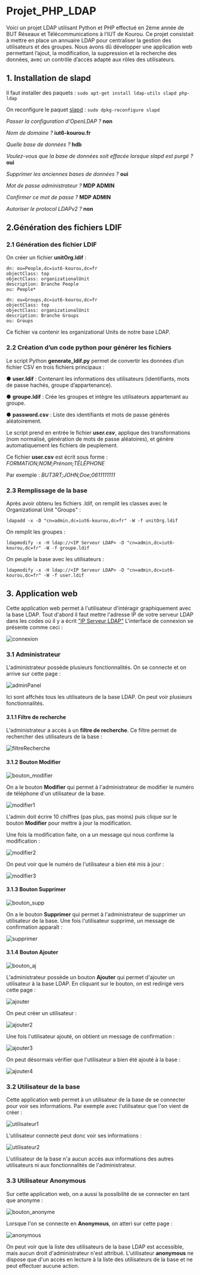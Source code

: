# Projet_PHP_LDAP

Voici un projet LDAP utilisant Python et PHP effectué en 2ème année de BUT Réseaux et Télécommunications à l'IUT de Kourou. Ce projet consistait à mettre en place un annuaire LDAP pour centraliser la gestion des utilisateurs et des groupes. Nous avons dû développer une application web permettant l’ajout, la modification, la suppression et la recherche des données, avec un contrôle d’accès adapté aux rôles des utilisateurs.

## 1. Installation de slapd

Il faut installer des paquets : ```sudo apt-get install ldap-utils slapd php-ldap```

On reconfigure le paquet <u>slapd</u> : ```sudo dpkg-reconfigure slapd```


*Passer la configuration d'OpenLDAP ?* **non**

*Nom de domaine ?* **iut6-kourou.fr**

*Quelle base de données ?* **hdb**

*Voulez-vous que la base de données soit effacée lorsque
slapd est purgé ?* **oui**

*Supprimer les anciennes bases de données ?* **oui**

*Mot de passe administrateur ?* **MDP ADMIN**

*Confirmer ce mot de passe ?* **MDP ADMIN**

*Autoriser le protocol LDAPv2 ?* **non**

## 2.Génération des fichiers LDIF

### 2.1 Génération des fichier LDIF

On créer un fichier **unitOrg.ldif** :
```
dn: ou=People,dc=iut6-kourou,dc=fr
objectClass: top
objectClass: organizationalUnit
description: Branche People
ou: People*

dn: ou=Groups,dc=iut6-kourou,dc=fr
objectClass: top
objectClass: organizationalUnit
description: Branche Groups
ou: Groups
```
Ce fichier va contenir les organizational Units de notre base LDAP.

### 2.2 Création d’un code python pour générer les fichiers

Le script Python **generate_ldif.py** permet de convertir les données
d’un fichier CSV en trois fichiers principaux :

● **user.ldif** : Contenant les informations des utilisateurs (identifiants, mots de passe hachés, groupe d’appartenance).

● **groupe.ldif** : Crée les groupes et intègre les utilisateurs appartenant au groupe.

● **password.csv** : Liste des identifiants et mots de passe générés aléatoirement.

Le script prend en entrée le fichier ***user.csv***, applique des transformations
(nom normalisé, génération de mots de passe aléatoires), et génère
automatiquement les fichiers de peuplement.

Ce fichier **user.csv** est écrit sous forme : *FORMATION;NOM;Prénom;TÉLÉPHONE*

Par exemple : *BUT3RT;JOHN;Doe;0611111111*

### 2.3 Remplissage de la base

Après avoir obtenu les fichiers .ldif, on remplit les classes avec le Organizational Unit "Groups" : 
```
ldapadd -x -D "cn=admin,dc=iut6-kourou,dc=fr" -W -f unitOrg.ldif
```
On remplit les groupes :
```
ldapmodify -x -H ldap://<IP Serveur LDAP> -D "cn=admin,dc=iut6-kourou,dc=fr" -W -f groupe.ldif
```
On peuple la base avec les utilisateurs : 
```
ldapmodify -x -H ldap://<IP Serveur LDAP> -D "cn=admin,dc=iut6-kourou,dc=fr" -W -f user.ldif
```
## 3. Application web

Cette application web permet à l'utilisateur d'intéragir graphiquement avec la base LDAP.
Tout d'abord il faut mettre l'adresse IP de votre serveur LDAP dans les codes où il y a écrit <u>"IP Serveur LDAP"</u>
L'interface de connexion se présente comme ceci : 

![connexion](https://github.com/user-attachments/assets/7279bc84-6f87-4a86-a009-b64d705730f2)

### 3.1 Administrateur

L'administrateur possède plusieurs fonctionnalités.
On se connecte et on arrive sur cette page :

![adminPanel](https://github.com/user-attachments/assets/d7b83268-faf3-4ca7-9661-fa9cbabe518c)

Ici sont affchés tous les utilisateurs de la base LDAP.
On peut voir plusieurs fonctionnalités.

#### 3.1.1 Filtre de recherche

L'administrateur a accès à un **filtre de recherche**. Ce filtre permet de rechercher des utilisateurs de la base :

![filtreRecherche](https://github.com/user-attachments/assets/8c36e2ec-aef0-4499-9ffd-c54b092b3382)

#### 3.1.2 Bouton Modifier

![bouton_modifier](https://github.com/user-attachments/assets/321698a6-c8af-4ce3-bec9-fe0787b88190)

On a le bouton **Modifier** qui permet à l'administrateur de modifier le numéro de téléphone d'un utilisateur de la base.

![modifier1](https://github.com/user-attachments/assets/639cf3fa-d6cb-4248-b7a9-333399a3faeb)

L'admin doit écrire 10 chiffres (pas plus, pas moins) puis clique sur le bouton **Modifier** pour mettre à jour la modification.

Une fois la modification faite, on a un message qui nous confirme la modification : 

![modifier2](https://github.com/user-attachments/assets/c7eadba0-a4f2-4abf-b9d4-69236600c044)

On peut voir que le numéro de l'utilisateur a bien été mis à jour : 

![modifier3](https://github.com/user-attachments/assets/51c00356-e622-4431-a973-5628d4369d8f)

#### 3.1.3 Bouton Supprimer

![bouton_supp](https://github.com/user-attachments/assets/3073fd97-02df-4b27-beba-6dd080183447)

On a le bouton **Supprimer** qui permet à l'administrateur de supprimer un utilisateur de la base. Une fois l'utilisateur supprimé, un message de confirmation apparaît :

![supprimer](https://github.com/user-attachments/assets/701a8365-ef31-421e-905e-324bbe9f3658)

#### 3.1.4 Bouton Ajouter

![bouton_aj](https://github.com/user-attachments/assets/019318ac-a042-405f-ae27-99b6223f98f1)

L'administrateur possède un bouton **Ajouter** qui permet d'ajouter un utilisateur à la base LDAP.
En cliquant sur le bouton, on est redirigé vers cette page : 

![ajouter](https://github.com/user-attachments/assets/331b5f99-59ef-47e2-b8e1-f16528cbbbe0)

On peut créer un utilisateur : 

![ajouter2](https://github.com/user-attachments/assets/7218f32d-a287-4aa0-b822-957f22dc6305)

Une fois l'utilisateur ajouté, on obtient un message de confirmation : 

![ajouter3](https://github.com/user-attachments/assets/d495f8cc-4fcc-4b41-80b6-a081574a3211)

On peut désormais vérifier que l'utilisateur a bien été ajouté à la base : 

![ajouter4](https://github.com/user-attachments/assets/5652f51a-f2f8-4d4c-9dd5-4bad0fce6ae3)


### 3.2 Utilisateur de la base

Cette application web permet à un utilisateur de la base de se connecter pour voir ses informations. Par exemple avec l'utilisateur que l'on vient de créer : 

![utilisateur1](https://github.com/user-attachments/assets/ac06ee29-1528-4819-8ab1-c545e9e96634)

L'utilisateur connecté peut donc voir ses informations : 

![utilisateur2](https://github.com/user-attachments/assets/bde07360-e35a-4d4b-b12a-01fa5b152356)

L'utilisateur de la base n'a aucun accès aux informations des autres utilisateurs ni aux fonctionnalités de l'administrateur.

### 3.3 Utilisateur Anonymous

Sur cette application web, on a aussi la possibilité de se connecter en tant que anonyme : 

![bouton_anonyme](https://github.com/user-attachments/assets/019286ee-6313-431d-835a-60a98554a93a)

Lorsque l'on se connecte en **Anonymous**, on atteri sur cette page : 

![anonymous](https://github.com/user-attachments/assets/8b80e83f-bc0d-4633-8f09-4c2b27db77d1)

On peut voir que la liste des utilisateurs de la base LDAP est accessible, mais aucun droit d'administrateur n'est attribué. L'utilisateur **anonymous** ne dispose que d'un accès en lecture à la liste des utilisateurs de la base et ne peut effectuer aucune action.
